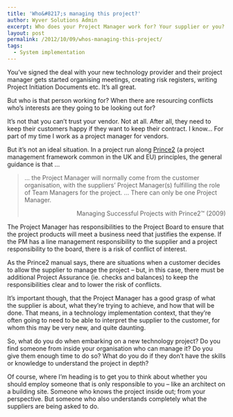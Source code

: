 ```yaml
---
title: 'Who&#8217;s managing this project?'
author: Wyver Solutions Admin
excerpt: Who does your Project Manager work for? Your supplier or you? I discuss the possible conflicts of interest that might arise in supplier-driven projects, the advice provided in the Prince2 framework, and some possible solutions.
layout: post
permalink: /2012/10/09/whos-managing-this-project/
tags:
  - System implementation
---
```

You&#8217;ve signed the deal with your new technology provider and their project manager gets started organising meetings, creating risk registers, writing Project Initiation Documents etc. It&#8217;s all great.

But who is that person working for? When there are resourcing conflicts who&#8217;s interests are they going to be looking out for?

It&#8217;s not that you can&#8217;t trust your vendor. Not at all. After all, they need to keep their customers happy if they want to keep their contract. I know&#8230; For part of my time I work as a project manager for vendors.

But it&#8217;s not an ideal situation. In a project run along <a href="http://www.prince-officialsite.com/" target="_blank">Prince2</a> (a project management framework common in the UK and EU) principles, the general guidance is that &#8230;

> &#8230; the Project Manager will normally come from the customer organisation, with the suppliers&#8217; Project Manager(s) fulfilling the role of Team Managers for the project. &#8230; There can only be one Project Manager.
>
> <p style="text-align: right;">
>   Managing Successful Projects with Prince2™ (2009)
> </p>

The Project Manager has responsibilities to the Project Board to ensure that the project products will meet a business need that justifies the expense. If the PM has a line management responsibility to the supplier and a project responsibility to the board, there is a risk of conflict of interest.

As the Prince2 manual says, there are situations when a customer decides to allow the supplier to manage the project &#8211; but, in this case, there must be additional Project Assurance (ie. checks and balances) to keep the responsibilities clear and to lower the risk of conflicts.

It&#8217;s important though, that the Project Manager has a good grasp of what the supplier is about, what they&#8217;re trying to achieve, and how that will be done. That means, in a technology implementation context, that they&#8217;re often going to need to be able to interpret the supplier to the customer, for whom this may be very new, and quite daunting.

So, what do you do when embarking on a new technology project? Do you find someone from inside your organisation who can manage it? Do you give them enough time to do so? What do you do if they don&#8217;t have the skills or knowledge to understand the project in depth?

Of course, where I&#8217;m heading is to get you to think about whether you should employ someone that is only responsible to you &#8211; like an architect on a building site. Someone who knows the project inside out; from your perspective. But someone who also understands completely what the suppliers are being asked to do.

&nbsp;

